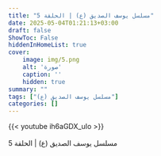 ```yaml
---
title: "مسلسل يوسف الصديق (ع) | الحلقة 5"
date: 2025-05-04T01:21:13+03:00
draft: false
ShowToc: False
hiddenInHomeList: true
cover:
    image: img/5.png
    alt: 'صورة'
    caption: ''
    hidden: true
summary: ""
tags: ["مسلسل يوسف الصديق (ع)"]
categories: []
---
```


{{< youtube ih6aGDX_uIo >}}  
 <br>
مسلسل يوسف الصديق (ع) | الحلقة 5